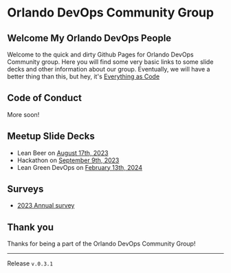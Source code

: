 # Orlando DevOps Community Group

## Welcome My Orlando DevOps People

Welcome to the quick and dirty Github Pages for Orlando DevOps Community group. Here you will find some very basic links to some slide decks and other information about our group. Eventually, we will have a better thing than this, but hey, it's [Everything as Code](https://snohio.github.io/eac)

## Code of Conduct

More soon!

## Meetup Slide Decks

* Lean Beer on [August 17th, 2023](decks/august-23-lean-beer.html)
* Hackathon on [September 9th, 2023](decks/september-2023-hackathon.html)
* Lean Green DevOps on [February 13th, 2024](decks/2024-02-13-Lean-Green-DevOps.html)

## Surveys

* [2023 Annual survey](https://docs.google.com/forms/d/1fxfryb8sQAYBP86qinS1jTkErEUCvEsVK3I0d7-ScLA)

## Thank you

Thanks for being a part of the Orlando DevOps Community Group!
___
Release `v.0.3.1`

